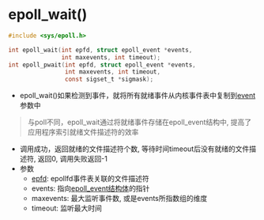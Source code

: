 # epoll_wait()

```c
#include <sys/epoll.h>

int epoll_wait(int epfd, struct epoll_event *events,
               int maxevents, int timeout);
int epoll_pwait(int epfd, struct epoll_event *events,
                int maxevents, int timeout,
                const sigset_t *sigmask);
```

- epoll_wait()如果检测到事件，就将所有就绪事件从内核事件表中复制到[event](linux-io-api-epoll-ctl().md#epoll_event结构体)参数中

> 与poll不同，epoll_wait通过将就绪事件存储在epoll_event结构中, 提高了应用程序索引就绪文件描述符的效率

- 调用成功，返回就绪的文件描述符个数, 等待时间timeout后没有就绪的文件描述符, 返回0, 调用失败返回-1
- 参数
  - [epfd](linux-io-api-epoll-create().md): epollfd事件表关联的文件描述符
  - events: 指向[epoll_event结构体](linux-io-api-epoll-ctl().md#epoll_event结构体)的指针
  - maxevents: 最大监听事件数, 或是events所指数组的维度
  - timeout: 监听最大时间
